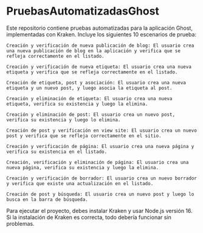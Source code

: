 # PruebasAutomatizadasGhost

Este repositorio contiene pruebas automatizadas para la aplicación Ghost, implementadas con Kraken. Incluye los siguientes 10 escenarios de prueba:

    Creación y verificación de nueva publicación de blog: El usuario crea una nueva publicación de blog en la aplicación y verifica que se refleja correctamente en el listado.

    Creación y verificación de nueva etiqueta: El usuario crea una nueva etiqueta y verifica que se refleja correctamente en el listado.

    Creación de etiqueta, post y asociación: El usuario crea una nueva etiqueta y un nuevo post, y luego asocia la etiqueta al post.

    Creación y eliminación de etiqueta: El usuario crea una nueva etiqueta, verifica su existencia y luego la elimina.

    Creación y eliminación de post: El usuario crea un nuevo post, verifica su existencia y luego lo elimina.

    Creación de post y verificación en view site: El usuario crea un nuevo post y verifica que se refleja correctamente en el sitio.

    Creación y verificación de página: El usuario crea una nueva página y verifica su existencia en el listado.

    Creación, verificación y eliminación de página: El usuario crea una nueva página, verifica su existencia y luego la elimina.

    Creación y verificación de borrador: El usuario crea un nuevo borrador y verifica que existe una actualización en el listado.

    Creación de post y búsqueda: El usuario crea un nuevo post y luego lo busca en la barra de búsqueda.

Para ejecutar el proyecto, debes instalar Kraken y usar Node.js versión 16. Si la instalación de Kraken es correcta, todo debería funcionar sin problemas.